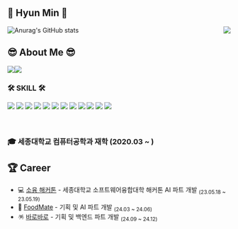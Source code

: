 <div align:"center">

## 👋 Hyun Min 👋

![Anurag's GitHub stats](https://github-readme-stats.vercel.app/api?username=moonhyeonmin&show_icons=true&theme=dracula)
<img align="right" src="http://mazassumnida.wtf/api/v2/generate_badge?boj=mhm0627"/>

## 😎 About Me 😎
<a href="https://ansgusals0627.tistory.com"><img src="https://img.shields.io/badge/Blog-E5511E?style=badge&logo=Tistory&logoColor=white"/></a><a href="https://www.notion.so/Mun-s-ee4c90ed78374f268d25a37a1f538c93?pvs=4"><img src="https://img.shields.io/badge/Profile-000000?style=badge&logo=notion&logoColor=white"/></a>

 ### 🛠 SKILL 🛠
  <div>
    <img src="https://img.shields.io/badge/Node.js-5FA04E?style=flat-square&logo=node.js&logoColor=white"/>
    <img src="https://img.shields.io/badge/typescript-3178C6?style=flat-square&logo=typescript&logoColor=white"/>
    <img src="https://img.shields.io/badge/C-A8B9CC?style=flat-square&logo=C&logoColor=white"/>
    <img src="https://img.shields.io/badge/Python-3776AB?style=flat-square&logo=python&logoColor=white"/>
    <img src="https://img.shields.io/badge/Numpy-013243?style=flat-square&logo=numpy&logoColor=white"/>
    <img src="https://img.shields.io/badge/Pandas-150458?style=flat-square&logo=pandas&logoColor=white"/>
    <img src="https://img.shields.io/badge/Keras-D00000?style=flat-square&logo=keras&logoColor=white"/>
    <img src="https://img.shields.io/badge/Swagger-85EA2D?style=flat-square&logo=swagger&logoColor=white"/>
    <img src="https://img.shields.io/badge/Mysql-4479A1?style=flat-square&logo=mysql&logoColor=white"/>
    <img src="https://img.shields.io/badge/MongoDB-47A248?style=flat-square&logo=mongodb&logoColor=white"/>
    <img src="https://img.shields.io/badge/Mongoose-F04D35?style=flat-square&logo=mongoose&logoColor=white"/>
    <img src="https://img.shields.io/badge/Git-F05032?style=flat-square&logo=git&logoColor=white"/>
  </div>
<br/>
<br/>


### 🎓 세종대학교 컴퓨터공학과 재학 (2020.03 ~ )

 ## 🏆 Career

- 💻 [소융 해커톤](링크) - 세종대학교 소프트웨어융합대학 해커톤 AI 파트 개발 <sub>(23.05.18 ~ 23.05.19)</sub>
- 🍔 [FoodMate](링크) - 기획 및 AI 파트 개발 <sub>(24.03 ~ 24.06)</sub>
- 🪅 [바로바로](링크) - 기획 및 백엔드 파트 개발 <sub>(24.09 ~ 24.12)</sub>


</div>
